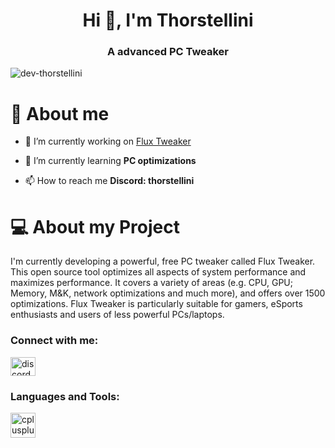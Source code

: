<h1 align="center">Hi 👋, I'm Thorstellini</h1>
<h3 align="center">A advanced PC Tweaker</h3>

<p align="left"> <img src="https://komarev.com/ghpvc/?username=dev-thorstellini&label=Profile%20views&color=0e75b6&style=flat" alt="dev-thorstellini" /> </p>

# 👋 About me
- 🔭 I’m currently working on [Flux Tweaker](https://github.com/dev-thorstellini/flux-tweaker)

- 🌱 I’m currently learning **PC optimizations**

- 📫 How to reach me **Discord: thorstellini**

# 💻 About my Project
I'm currently developing a powerful, free PC tweaker called Flux Tweaker. This open source tool optimizes all aspects of system performance and maximizes performance. It covers a variety of areas (e.g. CPU, GPU; Memory, M&K, network optimizations and much more), and offers over 1500 optimizations. Flux Tweaker is particularly suitable for gamers, eSports enthusiasts and users of less powerful PCs/laptops.


<h3 align="left">Connect with me:</h3>
<p align="left">
<a href="https://discord.gg/discord.gg" target="blank"><img align="center" src="https://raw.githubusercontent.com/rahuldkjain/github-profile-readme-generator/master/src/images/icons/Social/discord.svg" alt="discord.gg" height="30" width="40" /></a>
</p>

<h3 align="left">Languages and Tools:</h3>
<p align="left"> <a href="https://www.w3schools.com/cpp/" target="_blank" rel="noreferrer"> <img src="https://cdn-icons-png.flaticon.com/512/2479/2479151.png" alt="cplusplus" width="40" height="40"/> </a> </p>
